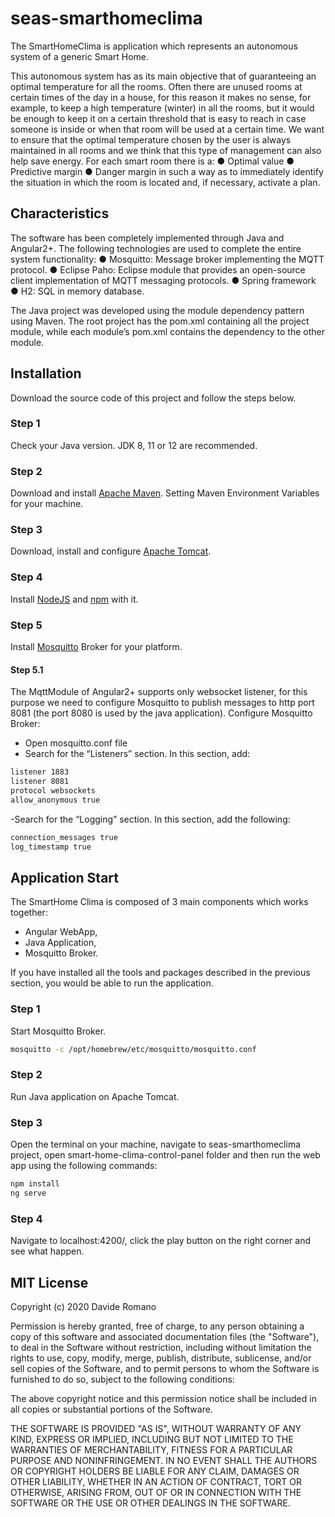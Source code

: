 # seas-smarthomeclima
The SmartHomeClima is application which represents an autonomous system of a generic Smart Home.

This autonomous system has as its main objective that of guaranteeing an optimal temperature for all
the rooms. Often there are unused rooms at certain times of the day in a house, for this reason it makes no sense, for example, to keep a high temperature (winter) in all the rooms, but it would be enough to keep it on a certain threshold that is easy to reach in case someone is inside or when that room will be used at a certain time.
We want to ensure that the optimal temperature chosen by the user is always maintained in all rooms and we think that this type of management can also help save energy.
For each smart room there is a:
● Optimal value
● Predictive margin
● Danger margin
in such a way as to immediately identify the situation in which the room is located and, if necessary, activate a plan.

## Characteristics
The software has been completely implemented through Java and Angular2+. The following technologies
are used to complete the entire system functionality:
● Mosquitto: Message broker implementing the MQTT protocol.
● Eclipse Paho: Eclipse module that provides an open-source client implementation of MQTT
messaging protocols.
● Spring framework
● H2: SQL in memory database.

The Java project was developed using the module dependency pattern using Maven. The root project has the pom.xml containing all the project module, while each module’s pom.xml contains the dependency to the other module.

## Installation
Download the source code of this project and follow the steps below.

### Step 1
Check your Java version. JDK 8, 11 or 12 are recommended.

### Step 2
Download and install [Apache Maven](https://maven.apache.org/download.cgi).
Setting Maven Environment Variables for your machine.

### Step 3
Download, install and configure [Apache Tomcat](https://tomcat.apache.org/download-90.cgi).

### Step 4
Install [NodeJS](https://nodejs.org/it/) and [npm](https://www.npmjs.com/) with it.

### Step 5
Install [Mosquitto](https://mosquitto.org/download/) Broker for your platform.

#### Step 5.1
The MqttModule of Angular2+ supports only websocket listener, for this purpose we need to configure Mosquitto to publish messages to http port 8081 (the port 8080 is used by the java application).
Configure Mosquitto Broker:
- Open mosquitto.conf file
- Search for the “Listeners” section. In this section, add:
```bash
listener 1883
listener 8081
protocol websockets
allow_anonymous true
```
-Search for the “Logging” section. In this section, add the following:
```bash
connection_messages true
log_timestamp true
```


## Application Start
The SmartHome Clima is composed of 3 main components which works together:
- Angular WebApp,
- Java Application,
- Mosquitto Broker.

If you have installed all the tools and packages described in the previous section, you would be able to run the application. 

### Step 1
Start Mosquitto Broker.

```bash
mosquitto -c /opt/homebrew/etc/mosquitto/mosquitto.conf
```

### Step 2
Run Java application on Apache Tomcat.

### Step 3
Open the terminal on your machine, navigate to seas-smarthomeclima project, open smart-home-clima-control-panel folder and then run the web app using the following commands:

```bash
npm install
ng serve
```

### Step 4
Navigate to localhost:4200/, click the play button on the right corner and see what happen.

## MIT License

Copyright (c) 2020 Davide Romano

Permission is hereby granted, free of charge, to any person obtaining a copy of this software and associated documentation files (the "Software"), 
to deal in the Software without restriction, including without limitation the rights to use, copy, modify, merge, publish, distribute, sublicense, and/or sell
copies of the Software, and to permit persons to whom the Software is furnished to do so, subject to the following conditions:

The above copyright notice and this permission notice shall be included in all
copies or substantial portions of the Software.

THE SOFTWARE IS PROVIDED "AS IS", WITHOUT WARRANTY OF ANY KIND, EXPRESS OR IMPLIED, INCLUDING BUT NOT LIMITED TO THE WARRANTIES OF MERCHANTABILITY,
FITNESS FOR A PARTICULAR PURPOSE AND NONINFRINGEMENT. IN NO EVENT SHALL THE AUTHORS OR COPYRIGHT HOLDERS BE LIABLE FOR ANY CLAIM, DAMAGES OR OTHER
LIABILITY, WHETHER IN AN ACTION OF CONTRACT, TORT OR OTHERWISE, ARISING FROM, OUT OF OR IN CONNECTION WITH THE SOFTWARE OR THE USE OR OTHER DEALINGS IN THE
SOFTWARE.